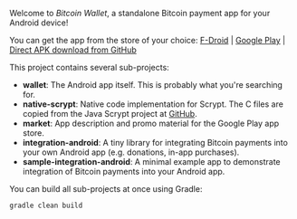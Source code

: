 Welcome to _Bitcoin Wallet_, a standalone Bitcoin payment app for your Android device!

You can get the app from the store of your choice:
<a href="https://f-droid.org/app/de.schildbach.wallet">F-Droid</a> | 
<a href='https://play.google.com/store/apps/details?id=de.schildbach.wallet'>Google Play</a> | 
<a href="https://github.com/bitcoin-wallet/bitcoin-wallet/releases">Direct APK download from GitHub</a>

This project contains several sub-projects:

 * __wallet__:
     The Android app itself. This is probably what you're searching for.
 * __native-scrypt__:
     Native code implementation for Scrypt. The C files are copied from the
     Java Scrypt project at [GitHub](https://github.com/wg/scrypt).
 * __market__:
     App description and promo material for the Google Play app store.
 * __integration-android__:
     A tiny library for integrating Bitcoin payments into your own Android app
     (e.g. donations, in-app purchases).
 * __sample-integration-android__:
     A minimal example app to demonstrate integration of Bitcoin payments into
     your Android app.

You can build all sub-projects at once using Gradle:

`gradle clean build`
